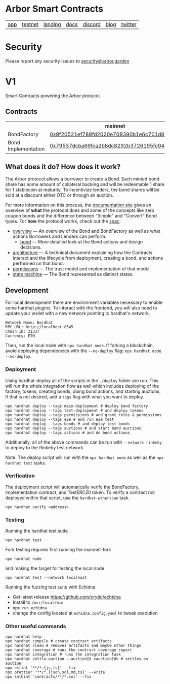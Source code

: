 # Arbor Smart Contracts

<table align="center">
 <td><a href="https://app.arbor.garden">app</a></td>
 <td><a href="https://rinkeby.arbor.garden">testnet</a></td>
 <td><a href="https://arbor.garden">landing</a></td>
 <td><a href="https://docs.arbor.garden">docs</a></td>
 <td><a href="https://discord.gg/znhkdtgXWc">discord</a></td>
 <td><a href="https://blog.arbor.garden">blog</a></td>
 <td><a href="https://twitter.com/arborfinance">twitter</a></td>
</table>

# Security

Please report any security issues to security@arbor.garden

# V1

Smart Contracts powering the Arbor protocol.

## Contracts

<table>
  <tr>
    <th></th>
    <th>mainnet</th>
    <th>rinkeby</th>
    <th>goerli</th>
  </tr>
  <tr>
    <td>BondFactory</td>
    <td><a href="https://etherscan.io/address/0x9f20521ef789fd2020e708390b1e6c701d8218ba">0x9f20521ef789fd2020e708390b1e6c701d8218ba</a></td>
    <td><a href="https://rinkeby.etherscan.io/address/0x1533Eb8c6cc510863b496D182596AB0e9E77A00c">0x1533Eb8c6cc510863b496D182596AB0e9E77A00c</a></td><td><a href="https://goerli.etherscan.io/address/0x1533Eb8c6cc510863b496D182596AB0e9E77A00c">0x1533Eb8c6cc510863b496D182596AB0e9E77A00c</a></td>
  </tr>
  <tr>
    <td>Bond Implementation</td>
    <td><a href="https://etherscan.io/address/0x79537dcba69fea2b8dc8292b3726195fe947e332">0x79537dcba69fea2b8dc8292b3726195fe947e332</a></td>
    <td><a href="https://rinkeby.etherscan.io/address/0x6285d6b0ccac4ecaf4f7a2738fec03330809b162">0x6285d6b0ccac4ecaf4f7a2738fec03330809b162</a></td>
    <td><a href="https://goerli.etherscan.io/address/fixme">0x6285D6b0Ccac4ecaF4f7a2738fEc03330809B162</a></td>
  </tr>
</table>

## What does it do? How does it work?

The Arbor protocol allows a borrower to create a Bond. Each minted bond share has some amount of collateral backing and will be redeemable 1 share for 1 stablecoin at maturity. To incentivize lenders, the bond shares will be sold at a discount either OTC or through an auction.

For more information on this process, the [documentation site](https://docs.arbor.garden) gives an overview of **what** the protocol does and some of the concepts like zero coupon bonds and the difference between "Simple" and "Convert" Bond types. For **how** the protocol works, check out the [spec](/spec/):

- [overview](/spec/overview.md) — An overview of the Bond and BondFactory as well as what actions Borrowers and Lenders can perform.
  - [bond](/spec/bond.md) — More detailed look at the Bond actions and design decisions.
- [architecture](/spec/architecture.md) — A technical document explaining how the Contracts interact and the lifecycle from deployment, creating a bond, and actions performed on that bond.
- [permissions](/spec/permissions.md) — The trust model and implementation of that model.
- [state machine](/spec/stateMachine.md) — The Bond represented as distinct states.

## Development

For local development there are environment variables necessary to enable some hardhat plugins. To interact with the frontend, you will also need to update your wallet with a new network pointing to hardhat's network.

```
Network Name: Hardhat
RPC URL: http://localhost:8545
Chain ID: 31337
Currency: ETH
```

Then, run the local node with `npx hardhat node`. If forking a blockchain, avoid deploying dependencies with the `--no-deploy` flag: `npx hardhat node --no-deploy`.

### Deployment

Using hardhat-deploy all of the scripts in the `./deploy` folder are run. This will run the whole integration flow as well which includes deploying of the factory, tokens, creating bonds, doing bond actions, and starting auctions. If that is not desired, add a `tags` flag with what you want to deploy.

```
npx hardhat deploy --tags main-deployment # deploy bond factory
npx hardhat deploy --tags test-deployment # and deploy tokens
npx hardhat deploy --tags permissions # and grant roles & permissions
npx hardhat deploy --tags e2e # and run e2e test
npx hardhat deploy --tags bonds # and deploy test bonds
npx hardhat deploy --tags auctions # and start bond auctions
npx hardhat deploy --tags actions # and do bond actions
```

Additionally, all of the above commands can be run with `--network rinkeby` to deploy to the Rinkeby test network.

Note: The deploy script will run with the `npx hardhat node` as well as the `npx hardhat test` tasks.

### Verification

The deployment script will automatically verify the BondFactory, Implementation contract, and TestERC20 token. To verify a contract not deployed within that script, use the `hardhat-etherscan` task.

```
npx hardhat verify <address>
```

### Testing

Running the hardhat test suite

```
npx hardhat test
```

Fork testing requires first running the mainnet-fork

```
npx hardhat node
```

and making the target for testing the local node

```
npx hardhat test --network localhost
```

Running the fuzzing test suite with Echidna

- Get latest release https://github.com/crytic/echidna
- Install to `/usr/local/bin`
- `npm run echidna`
- change the config located at `echidna.config.yaml` to tweak execution

### Other useful commands

```shell
npx hardhat help
npx hardhat compile # create contract artifacts
npx hardhat clean # removes artifacts and maybe other things
npx hardhat coverage # runs the contract coverage report
npx hardhat integration # runs the integration task
npx hardhat settle-auction --auctionId <auctionId> # settles an auction
npx eslint '**/*.{js,ts}' --fix
npx prettier '**/*.{json,sol,md,ts}' --write
npx solhint 'contracts/**/*.sol' --fix
```
